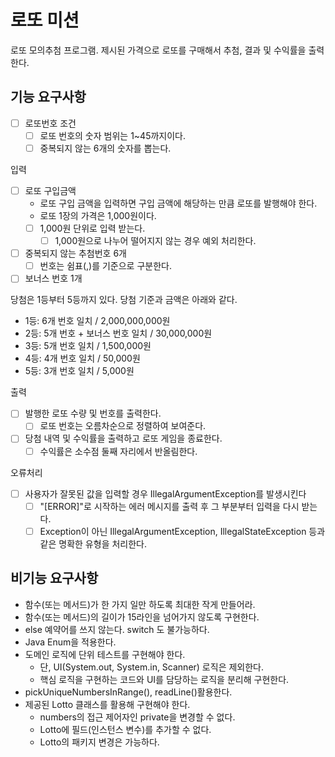 # 로또 미션

로또 모의추첨 프로그램.
제시된 가격으로 로또를 구매해서 추첨, 결과 및 수익률을 출력한다.

## 기능 요구사항

- [ ] 로또번호 조건
  - [ ] 로또 번호의 숫자 범위는 1~45까지이다.
  - [ ] 중복되지 않는 6개의 숫자를 뽑는다.

입력
- [ ] 로또 구입금액
  - 로또 구입 금액을 입력하면 구입 금액에 해당하는 만큼 로또를 발행해야 한다. 
  - 로또 1장의 가격은 1,000원이다.
  - [ ] 1,000원 단위로 입력 받는다.
    - [ ] 1,000원으로 나누어 떨어지지 않는 경우 예외 처리한다.
- [ ] 중복되지 않는 추첨번호 6개
  - [ ] 번호는 쉼표(,)를 기준으로 구분한다.
- [ ] 보너스 번호 1개

당첨은 1등부터 5등까지 있다. 당첨 기준과 금액은 아래와 같다.
  - 1등: 6개 번호 일치 / 2,000,000,000원
  - 2등: 5개 번호 + 보너스 번호 일치 / 30,000,000원
  - 3등: 5개 번호 일치 / 1,500,000원
  - 4등: 4개 번호 일치 / 50,000원
  - 5등: 3개 번호 일치 / 5,000원

출력
- [ ] 발행한 로또 수량 및 번호를 출력한다.
  - [ ] 로또 번호는 오름차순으로 정렬하여 보여준다.
- [ ] 당첨 내역 및 수익률을 출력하고 로또 게임을 종료한다.
  - [ ] 수익률은 소수점 둘째 자리에서 반올림한다.

오류처리
- [ ] 사용자가 잘못된 값을 입력할 경우 IllegalArgumentException를 발생시킨다
  - [ ] "[ERROR]"로 시작하는 에러 메시지를 출력 후 그 부분부터 입력을 다시 받는다.
  - [ ] Exception이 아닌 IllegalArgumentException, IllegalStateException 등과 같은 명확한 유형을 처리한다.

## 비기능 요구사항

- 함수(또는 메서드)가 한 가지 일만 하도록 최대한 작게 만들어라.
- 함수(또는 메서드)의 길이가 15라인을 넘어가지 않도록 구현한다.
- else 예약어를 쓰지 않는다. switch 도 불가능하다.
- Java Enum을 적용한다.
- 도메인 로직에 단위 테스트를 구현해야 한다. 
  - 단, UI(System.out, System.in, Scanner) 로직은 제외한다.
  - 핵심 로직을 구현하는 코드와 UI를 담당하는 로직을 분리해 구현한다.
- pickUniqueNumbersInRange(), readLine()활용한다.
- 제공된 Lotto 클래스를 활용해 구현해야 한다.
  - numbers의 접근 제어자인 private을 변경할 수 없다.
  - Lotto에 필드(인스턴스 변수)를 추가할 수 없다.
  - Lotto의 패키지 변경은 가능하다.